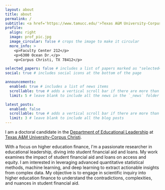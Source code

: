 ```yaml
---
layout: about
title: about
permalink: /
subtitle: <a href='https://www.tamucc.edu/'>Texas A&M University-Corpus Christi</a>
profile:
  align: right
  image: prof_pic.jpg
  image_circular: false # crops the image to make it circular
  more_info: >
    <p>Faculty Center 212</p>
    <p>6300 Ocean Dr.</p>
    <p>Corpus Christi, TX 78412</p>

selected_papers: false # includes a list of papers marked as "selected={true}"
social: true # includes social icons at the bottom of the page

announcements:
  enabled: true # includes a list of news items
  scrollable: true # adds a vertical scroll bar if there are more than 3 news items
  limit: 5 # leave blank to include all the news in the `_news` folder

latest_posts:
  enabled: false
  scrollable: true # adds a vertical scroll bar if there are more than 3 new posts items
  limit: 3 # leave blank to include all the blog posts
---
```




I am a doctoral candidate in the [Department of Educational Leadership](https://www.tamucc.edu/education/departments/edld/index.php) at [Texas A&M University-Corpus Christi](https://www.tamucc.edu/).

 

With a focus on higher education finance, I'm a passionate researcher in educational leadership, diving into student financial aid and loans. My work examines the impact of student financial aid and loans on access and equity. I am interested in leveraging advanced quantitative statistical methods, machine learning, and deep learning to extract actionable insights from complex data. My objective is to engage in scientific inquiry into higher education finance to understand the contradictions, complexities, and nuances in student financial aid. 



